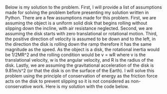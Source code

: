Below is my solution to the problem. First, I will provide a list of assumptions made for solving the problem before presenting my solution written in Python.
There are a few assumptions made for this problem. First, we are assuming the object is a uniform solid disk that begins rolling without slipping down the incline, with air resistance neglected. Second, we are assuming the disk starts with zero translational or rotational motion. Third, the positive direction of velocity is assumed to be down and to the left, in the direction the disk is rolling down the ramp therefore it has the same magnitude as the speed. As the object is a disk, the rotational inertia would be 1/2MR^2 and the rolling condition would be v = wR where v is the translational velocity, w is the angular velocity, and R is the radius of the disk. Lastly, we are assuming the gravitational acceleration of the disk is 9.81m/s^2 (or that the disk is on the surface of the Earth).
I will solve this problem using the principle of conservation of energy as the friction force acts on the disk to prevent slipping so it is not considered as non-conservative work. Here is my solution with the code below.
